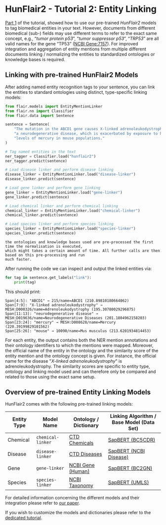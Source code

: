 # HunFlair2 - Tutorial 2: Entity Linking

[Part 1](project:./tagging.md) of the tutorial, showed how to use our pre-trained *HunFlair2* models to
tag biomedical entities in your text. However, documents from different biomedical (sub-) fields may use different
terms to refer to the exact same concept, e.g., “_tumor protein p53_”, “_tumor suppressor p53_”, “_TRP53_” are all
valid names for the gene “TP53” ([NCBI Gene:7157](https://www.ncbi.nlm.nih.gov/gene/7157)).
For improved integration and aggregation of entity mentions from multiple different documents linking / normalizing
the entities to standardized ontologies or knowledge bases is required.

## Linking with pre-trained HunFlair2 Models

After adding named entity recognition tags to your sentence, you can link the entities to standard ontologies
using distinct, type-specific linking models:

```python
from flair.models import EntityMentionLinker
from flair.nn import Classifier
from flair.data import Sentence

sentence = Sentence(
    "The mutation in the ABCD1 gene causes X-linked adrenoleukodystrophy, "
    "a neurodegenerative disease, which is exacerbated by exposure to high "
    "levels of mercury in mouse populations."
)

# Tag named entities in the text
ner_tagger = Classifier.load("hunflair2")
ner_tagger.predict(sentence)

# Load disease linker and perform disease linking
disease_linker = EntityMentionLinker.load("disease-linker")
disease_linker.predict(sentence)

# Load gene linker and perform gene linking
gene_linker = EntityMentionLinker.load("gene-linker")
gene_linker.predict(sentence)

# Load chemical linker and perform chemical linking
chemical_linker = EntityMentionLinker.load("chemical-linker")
chemical_linker.predict(sentence)

# Load species linker and perform species linking
species_linker = EntityMentionLinker.load("species-linker")
species_linker.predict(sentence)
```

```{note}
the ontologies and knowledge bases used are pre-processed the first time the normalisation is executed,
which might takes a certain amount of time. All further calls are then based on this pre-processing and run
much faster.
```

After running the code we can inspect and output the linked entities via:

```python
for tag in sentence.get_labels("link"):
    print(tag)
```

This should print:

```
Span[4:5]: "ABCD1" → 215/name=ABCD1 (210.89810180664062)
Span[7:9]: "X-linked adrenoleukodystrophy" → MESH:D000326/name=Adrenoleukodystrophy (195.30780029296875)
Span[11:13]: "neurodegenerative disease" → MESH:D019636/name=Neurodegenerative Diseases (201.1804962158203)
Span[23:24]: "mercury" → MESH:D008628/name=Mercury (220.39199829101562)
Span[25:26]: "mouse" → 10090/name=Mus musculus (213.6201934814453)
```

For each entity, the output contains both the NER mention annotations and their ontology identifiers to which
the mentions were mapped. Moreover, the official name of the entity in the ontology and the similarity score
of the entity mention and the ontology concept is given. For instance, the official name for the disease
"_X-linked adrenoleukodystrophy_" is adrenoleukodystrophy. The similarity scores are specific to entity type,
ontology and linking model used and can therefore only be compared and related to those using the exact same
setup.

## Overview of pre-trained Entity Linking Models

HunFlair2 comes with the following pre-trained linking models:

| Entity Type | Model Name        | Ontology / Dictionary                                      | Linking Algorithm / Base Model (Data Set)                                               |
| ----------- | ----------------- | ---------------------------------------------------------- | --------------------------------------------------------------------------------------- |
| Chemical    | `chemical-linker` | [CTD Chemicals](https://ctdbase.org/downloads/#allchems)   | [SapBERT (BC5CDR)](https://huggingface.co/dmis-lab/biosyn-sapbert-bc5cdr-chemical)      |
| Disease     | `disease-linker`  | [CTD Diseases](https://ctdbase.org/downloads/#alldiseases) | [SapBERT (NCBI Disease)](https://huggingface.co/dmis-lab/biosyn-sapbert-bc5cdr-disease) |
| Gene        | `gene-linker`     | [NCBI Gene (Human)](https://www.ncbi.nlm.nih.gov/gene)     | [SapBERT (BC2GN)](https://huggingface.co/dmis-lab/biosyn-sapbert-bc2gn)                 |
| Species     | `species-linker`  | [NCBI Taxonomy](https://www.ncbi.nlm.nih.gov/taxonomy)      | [SapBERT  (UMLS)](https://huggingface.co/cambridgeltl/SapBERT-from-PubMedBERT-fulltext) |

For detailed information concerning the different models and their integration please refer to [our paper](https://arxiv.org/abs/2402.12372).

If you wish to customize the models and dictionaries please refer to the [dedicated tutorial](project:./customize-linking.md).
